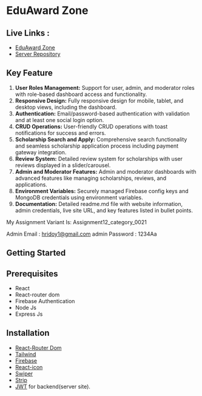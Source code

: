 # EduAward Zone

## Live Links :
- [EduAward Zone](https://edu-award-zone.web.app/) 
- [Server Repository](https://github.com/shahriyar06/EduAward_Zone_Server.git) 

## Key Feature

1. **User Roles Management:** Support for user, admin, and moderator roles with role-based dashboard access and functionality.
2. **Responsive Design:** Fully responsive design for mobile, tablet, and desktop views, including the dashboard.
3. **Authentication:** Email/password-based authentication with validation and at least one social login option.
4. **CRUD Operations:** User-friendly CRUD operations with toast notifications for success and errors.
5. **Scholarship Search and Apply:** Comprehensive search functionality and seamless scholarship application process including payment gateway integration.
6. **Review System:** Detailed review system for scholarships with user reviews displayed in a slider/carousel.
7. **Admin and Moderator Features:** Admin and moderator dashboards with advanced features like managing scholarships, reviews, and applications.
8. **Environment Variables:** Securely managed Firebase config keys and MongoDB credentials using environment variables.
9. **Documentation:** Detailed readme.md file with website information, admin credentials, live site URL, and key features listed in bullet points.


My Assignment Variant Is: Assignment12_category_0021

Admin Email : hridoy1@gmail.com
admin Password : 1234Aa



## Getting Started

## Prerequisites
- React 
- React-router dom
- Firebase Authentication
- Node Js
- Express Js 


## Installation

- [React-Router Dom](https://reactrouter.com/en/main/start/tutorial)
- [Tailwind](https://tailwindcss.com/docs/guides/vite)
- [Firebase](https://firebase.google.com/)
- [React-icon](https://www.npmjs.com/package/react-icons)
- [Swiper](https://swiperjs.com/get-started)
- [Strip](https://docs.stripe.com/get-started)
- [JWT](https://jwt.io/) for backend(server site).

